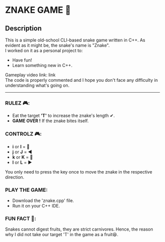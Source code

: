 # ZNAKE GAME 🐍

## Description

This is a simple old-school CLI-based snake game written in C++. As evident as it might be, the snake's name is "Znake".\
I worked on it as a personal project to:
* Have fun!
* Learn something new in C++.

Gameplay video link: link\
The code is properly commented and I hope you don't face any difficulty in understanding what's going on.

---

### RULEZ 🎮:

* Eat the target **'T'** to increase the znake's length ✔.
* **GAME OVER !** If the znake bites itself.

### CONTROLZ 🎮:

* **i** or **I** = 🔼
* **j** or **J** = ◀
* **k** or **K** = 🔽
* **l** or **L** = ▶ <br/>

You only need to press the key once to move the znake in the respective direction.

### PLAY THE GAME:
* Download the 'znake.cpp' file.
* Run it on your C++ IDE.

### FUN FACT 📝:
Snakes cannot digest fruits, they are strict carnivores. Hence, the reason why I did not take our target 'T' in the game as a fruit😆.



